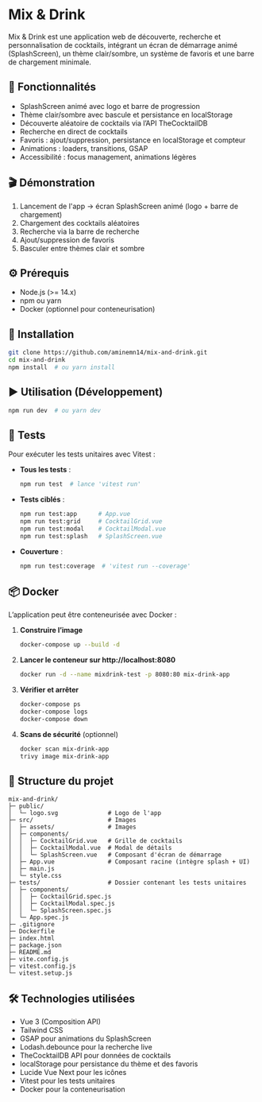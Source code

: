 # Mix & Drink

Mix & Drink est une application web de découverte, recherche et personnalisation de cocktails, intégrant un écran de démarrage animé (SplashScreen), un thème clair/sombre, un système de favoris et une barre de chargement minimale.

## 🚀 Fonctionnalités

- SplashScreen animé avec logo et barre de progression
- Thème clair/sombre avec bascule et persistance en localStorage
- Découverte aléatoire de cocktails via l’API TheCocktailDB
- Recherche en direct de cocktails
- Favoris : ajout/suppression, persistance en localStorage et compteur
- Animations : loaders, transitions, GSAP
- Accessibilité : focus management, animations légères

## 🎬 Démonstration

1. Lancement de l'app → écran SplashScreen animé (logo + barre de chargement)
2. Chargement des cocktails aléatoires
3. Recherche via la barre de recherche
4. Ajout/suppression de favoris
5. Basculer entre thèmes clair et sombre

## ⚙️ Prérequis

- Node.js (>= 14.x)
- npm ou yarn
- Docker (optionnel pour conteneurisation)

## 🔧 Installation

```bash
git clone https://github.com/aminemn14/mix-and-drink.git
cd mix-and-drink
npm install  # ou yarn install
```

## ▶️ Utilisation (Développement)

```bash
npm run dev  # ou yarn dev
```

## 🧪 Tests

Pour exécuter les tests unitaires avec Vitest :

- **Tous les tests** :

  ```bash
  npm run test  # lance 'vitest run'
  ```

- **Tests ciblés** :

  ```bash
  npm run test:app      # App.vue
  npm run test:grid     # CocktailGrid.vue
  npm run test:modal    # CocktailModal.vue
  npm run test:splash   # SplashScreen.vue
  ```

- **Couverture** :

  ```bash
  npm run test:coverage  # 'vitest run --coverage'
  ```

## 📦 Docker

L’application peut être conteneurisée avec Docker :

1. **Construire l’image**

   ```bash
   docker-compose up --build -d
   ```

2. **Lancer le conteneur sur http://localhost:8080**

   ```bash
   docker run -d --name mixdrink-test -p 8080:80 mix-drink-app
   ```

3. **Vérifier et arrêter**

   ```bash
   docker-compose ps
   docker-compose logs
   docker-compose down
   ```

4. **Scans de sécurité** (optionnel)

   ```bash
   docker scan mix-drink-app
   trivy image mix-drink-app
   ```

## 📁 Structure du projet

```
mix-and-drink/
├─ public/
│  └─ logo.svg              # Logo de l'app
├─ src/                     # Images
│  ├─ assets/               # Images
│  ├─ components/
│  │  ├─ CocktailGrid.vue   # Grille de cocktails
│  │  ├─ CocktailModal.vue  # Modal de détails
│  │  └─ SplashScreen.vue   # Composant d'écran de démarrage
│  ├─ App.vue               # Composant racine (intègre splash + UI)
│  ├─ main.js
│  └─ style.css
├─ tests/                   # Dossier contenant les tests unitaires
│  ├─ components/
│  │  ├─ CocktailGrid.spec.js
│  │  ├─ CocktailModal.spec.js
│  │  └─ SplashScreen.spec.js
│  └─ App.spec.js
├─ .gitignore
├─ Dockerfile
├─ index.html
├─ package.json
├─ README.md
├─ vite.config.js
├─ vitest.config.js
└─ vitest.setup.js
```

## 🛠️ Technologies utilisées

- Vue 3 (Composition API)
- Tailwind CSS
- GSAP pour animations du SplashScreen
- Lodash.debounce pour la recherche live
- TheCocktailDB API pour données de cocktails
- localStorage pour persistance du thème et des favoris
- Lucide Vue Next pour les icônes
- Vitest pour les tests unitaires
- Docker pour la conteneurisation
